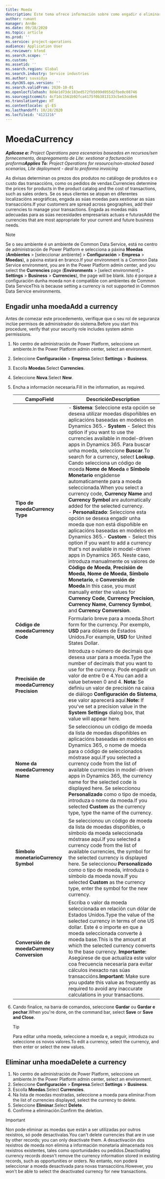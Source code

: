 ```yaml
---
title: Moeda
description: Este tema ofrece información sobre como engadir e eliminar tipos de moeda en Project Operations.
author: rumant
manager: AnnBe
ms.date: 09/18/2020
ms.topic: article
ms.prod: ''
ms.service: project-operations
audience: Application User
ms.reviewer: kfend
ms.search.scope: ''
ms.custom: ''
ms.assetid: ''
ms.search.region: Global
ms.search.industry: Service industries
ms.author: suvaidya
ms.dyn365.ops.version: ''
ms.search.validFrom: 2020-10-01
ms.openlocfilehash: 8d4e1d73dc183ed572fb5099d055d2fbe0c08746
ms.sourcegitcommit: 4cf1dc1561b92fca4175f0b3813133c5e63ce8e6
ms.translationtype: HT
ms.contentlocale: gl-ES
ms.lasthandoff: 10/28/2020
ms.locfileid: "4121216"
---
```

# <a name="currency"></a><span data-ttu-id="2333e-103">Moeda</span><span class="sxs-lookup"><span data-stu-id="2333e-103">Currency</span></span>

<span data-ttu-id="2333e-104">_**Aplícase a:** Project Operations para escenarios baseados en recursos/sen fornecemento, despregamento de Lite: xestionar a facturación proforma_</span><span class="sxs-lookup"><span data-stu-id="2333e-104">_**Applies To:** Project Operations for resource/non-stocked based scenarios, Lite deployment - deal to proforma invoicing_</span></span>

<span data-ttu-id="2333e-105">As divisas determinan os prezos dos produtos no catálogo de produtos e o custo das transaccións, como os pedidos de vendas.</span><span class="sxs-lookup"><span data-stu-id="2333e-105">Currencies determine the prices for products in the product catalog and the cost of transactions, such as sales orders.</span></span> <span data-ttu-id="2333e-106">Se os seus clientes se atopan en diferentes localizacións xeográficas, engada as súas moedas para xestionar as súas transaccións.</span><span class="sxs-lookup"><span data-stu-id="2333e-106">If your customers are spread across geographies, add their currencies to manage your transactions.</span></span> <span data-ttu-id="2333e-107">Engada as moedas máis adecuadas para as súas necesidades empresariais actuais e futuras</span><span class="sxs-lookup"><span data-stu-id="2333e-107">Add the currencies that are most appropriate for your current and future business needs.</span></span>  

> [!NOTE]
> <span data-ttu-id="2333e-108">Se o seu ambiente é un ambiente de Common Data Service, está no centro de administración de Power Platform e selecciona a páxina **Moedas** (**Ambientes** > [seleccionar ambiente] > **Configuración** > **Empresa** > **Moedas**), a páxina estará en branco.</span><span class="sxs-lookup"><span data-stu-id="2333e-108">If your environment is a Common Data Service environment, you are in the Power Platform admin center, and you select the **Currencies** page (**Environments** > [select environment] > **Settings** > **Business** > **Currencies**), the page will be blank.</span></span> <span data-ttu-id="2333e-109">Isto é porque a configuración dunha moeda non é compatible con ambientes de Common Data Service</span><span class="sxs-lookup"><span data-stu-id="2333e-109">This is because setting a currency is not supported in Common Data Service environments.</span></span>

## <a name="add-a-currency"></a><span data-ttu-id="2333e-110">Engadir unha moeda</span><span class="sxs-lookup"><span data-stu-id="2333e-110">Add a currency</span></span>  
<span data-ttu-id="2333e-111">Antes de comezar este procedemento, verifique que o seu rol de seguranza inclúe permisos de administrador do sistema.</span><span class="sxs-lookup"><span data-stu-id="2333e-111">Before you start this procedure, verify that your security role includes system admin permissions.</span></span> 

1. <span data-ttu-id="2333e-112">No centro de administración de Power Platform, seleccione un ambiente.</span><span class="sxs-lookup"><span data-stu-id="2333e-112">In the Power Platform admin center, select an environment.</span></span> 
2. <span data-ttu-id="2333e-113">Seleccione **Configuración** > **Empresa**.</span><span class="sxs-lookup"><span data-stu-id="2333e-113">Select **Settings** > **Business**.</span></span>
3. <span data-ttu-id="2333e-114">Escolla **Moedas**.</span><span class="sxs-lookup"><span data-stu-id="2333e-114">Select **Currencies**.</span></span>  
4. <span data-ttu-id="2333e-115">Seleccione **Nova**.</span><span class="sxs-lookup"><span data-stu-id="2333e-115">Select **New**.</span></span>  
5. <span data-ttu-id="2333e-116">Encha a información necesaria.</span><span class="sxs-lookup"><span data-stu-id="2333e-116">Fill in the information, as required.</span></span>  


   |          <span data-ttu-id="2333e-117">Campo</span><span class="sxs-lookup"><span data-stu-id="2333e-117">Field</span></span>          |                                                                                                                                                                                                                                                                                                                                                                            <span data-ttu-id="2333e-118">Descrición</span><span class="sxs-lookup"><span data-stu-id="2333e-118">Description</span></span>                                                                                                                                                                                                                                                                                                                                                                            |
   |-------------------------|-------------------------------------------------------------------------------------------------------------------------------------------------------------------------------------------------------------------------------------------------------------------------------------------------------------------------------------------------------------------------------------------------------------------------------------------------------------------------------------------------------------------------------------------------------------------------------------------------------------------------------------------------------------------------------------------------------------------------------------------------------------------|
   |    <span data-ttu-id="2333e-119">**Tipo de moeda**</span><span class="sxs-lookup"><span data-stu-id="2333e-119">**Currency Type**</span></span>    | <span data-ttu-id="2333e-120">- **Sistema**: Seleccione esta opción se desexa utilizar moedas dispoñibles en aplicacións baseadas en modelos en Dynamics 365.</span><span class="sxs-lookup"><span data-stu-id="2333e-120">- **System** - Select this option if you want to use the currencies available in model-driven apps in Dynamics 365.</span></span> <span data-ttu-id="2333e-121">Para buscar unha moeda, seleccione **Buscar**.</span><span class="sxs-lookup"><span data-stu-id="2333e-121">To search for a currency,  select **Lookup**.</span></span> <span data-ttu-id="2333e-122">Cando selecciona un código de moeda **Nome de Moeda** e **Símbolo Monetario** engádense automaticamente para a moeda seleccionada.</span><span class="sxs-lookup"><span data-stu-id="2333e-122">When you select a currency code, **Currency Name** and **Currency Symbol** are automatically added for the selected currency.</span></span><br /><span data-ttu-id="2333e-123">- **Personalizado**: Seleccione esta opción se desexa engadir unha moeda que non está dispoñible en aplicacións baseadas en modelos en Dynamics 365.</span><span class="sxs-lookup"><span data-stu-id="2333e-123">- **Custom** - Select this option if you want to add a currency that's not available in model-driven apps in Dynamics 365.</span></span> <span data-ttu-id="2333e-124">Neste caso, introduza manualmente os valores de **Código de Moeda**, **Precisión de Moeda**, **Nome de Moeda**, **Símbolo Monetario**, e **Conversión de Moeda**.</span><span class="sxs-lookup"><span data-stu-id="2333e-124">In this case, you must manually enter the values for **Currency Code**, **Currency Precision**, **Currency Name**, **Currency Symbol**, and **Currency Conversion**.</span></span> |
   |    <span data-ttu-id="2333e-125">**Código de moeda**</span><span class="sxs-lookup"><span data-stu-id="2333e-125">**Currency Code**</span></span>    |                                                                                                                                                                                                                                                                                                                                            <span data-ttu-id="2333e-126">Formulario breve para a moeda.</span><span class="sxs-lookup"><span data-stu-id="2333e-126">Short form for the currency.</span></span> <span data-ttu-id="2333e-127">Por exemplo, **USD** para dólares de Estados Unidos.</span><span class="sxs-lookup"><span data-stu-id="2333e-127">For example, **USD** for United States Dollar.</span></span>                                                                                                                                                                                                                                                                                                                                            |
   | <span data-ttu-id="2333e-128">**Precisión de moeda**</span><span class="sxs-lookup"><span data-stu-id="2333e-128">**Currency Precision**</span></span>  |                                                                                                                                                                                  <span data-ttu-id="2333e-129">Introduza o número de decimais que desexa usar para a moeda.</span><span class="sxs-lookup"><span data-stu-id="2333e-129">Type the number of decimals that you want to use for the currency.</span></span>  <span data-ttu-id="2333e-130">Pode engadir un valor de entre 0 e 4.</span><span class="sxs-lookup"><span data-stu-id="2333e-130">You can add a value between 0 and 4.</span></span> <span data-ttu-id="2333e-131">**Nota:** Se definiu un valor de precisión na caixa de diálogo **Configuración do Sistema**, ese valor aparecerá aquí.</span><span class="sxs-lookup"><span data-stu-id="2333e-131">**Note:**  If you've set a precision value in the **System Settings** dialog box, that value will appear here.</span></span>                                                                                                                                                                                  |
   |    <span data-ttu-id="2333e-132">**Nome da moeda**</span><span class="sxs-lookup"><span data-stu-id="2333e-132">**Currency Name**</span></span>    |                                                                                                                                                                                                                                         <span data-ttu-id="2333e-133">Se seleccionou un código de moeda da lista de moedas dispoñibles en aplicacións baseadas en modelos en Dynamics 365, o nome de moeda para o código de seleccionados móstrase aquí.</span><span class="sxs-lookup"><span data-stu-id="2333e-133">If you selected a currency code from the list of available currencies in model-driven apps in Dynamics 365, the currency name for the selected code is displayed here.</span></span> <span data-ttu-id="2333e-134">Se seleccionou **Personalizado** como o tipo de moeda, introduza o nome da moeda.</span><span class="sxs-lookup"><span data-stu-id="2333e-134">If you selected **Custom** as the currency type, type the name of the currency.</span></span>                                                                                                                                                                                                                                          |
   |   <span data-ttu-id="2333e-135">**Símbolo monetario**</span><span class="sxs-lookup"><span data-stu-id="2333e-135">**Currency Symbol**</span></span>   |                                                                                                                                                                                                                                                                      <span data-ttu-id="2333e-136">Se seleccionou un código de moeda da lista de moedas dispoñibles, o símbolo da moeda seleccionada móstrase aquí.</span><span class="sxs-lookup"><span data-stu-id="2333e-136">If you selected a currency code from the list of available currencies, the symbol for the selected currency is displayed here.</span></span> <span data-ttu-id="2333e-137">Se seleccionou **Personalizado** como o tipo de moeda, introduza o símbolo da moeda nova.</span><span class="sxs-lookup"><span data-stu-id="2333e-137">If you selected **Custom** as the currency type, enter the symbol for the new currency.</span></span>                                                                                                                                                                                                                                                                       |
   | <span data-ttu-id="2333e-138">**Conversión de moeda**</span><span class="sxs-lookup"><span data-stu-id="2333e-138">**Currency Conversion**</span></span> |                                                                                                                                                                                                                                     <span data-ttu-id="2333e-139">Escriba o valor da moeda seleccionada en relación cun dólar de Estados Unidos.</span><span class="sxs-lookup"><span data-stu-id="2333e-139">Type the value of the selected currency in terms of one US dollar.</span></span> <span data-ttu-id="2333e-140">Este é o importe en que a moeda seleccionada converte á moeda base.</span><span class="sxs-lookup"><span data-stu-id="2333e-140">This is the amount at which the selected currency converts to the base currency.</span></span> <span data-ttu-id="2333e-141">**Importante:** Asegúrese de que actualiza este valor coa frecuencia necesaria para evitar cálculos inexacto nas súas transaccións.</span><span class="sxs-lookup"><span data-stu-id="2333e-141">**Important:**  Make sure you update this value as frequently as required to avoid any inaccurate calculations in your transactions.</span></span>                                                                                                                                                                                                                                      |


6. <span data-ttu-id="2333e-142">Cando finalice, na barra de comandos, seleccione **Gardar** ou **Gardar e pechar**.</span><span class="sxs-lookup"><span data-stu-id="2333e-142">When you're done, on the command bar, select **Save** or **Save and Close**.</span></span>  

   > [!TIP]
   >  <span data-ttu-id="2333e-143">Para editar unha moeda, seleccione a moeda e, a seguir, introduza ou seleccione os novos valores.</span><span class="sxs-lookup"><span data-stu-id="2333e-143">To edit a currency, select the currency, and then enter or select the new values.</span></span>  

## <a name="delete-a-currency"></a><span data-ttu-id="2333e-144">Eliminar unha moeda</span><span class="sxs-lookup"><span data-stu-id="2333e-144">Delete a currency</span></span>  

1. <span data-ttu-id="2333e-145">No centro de administración de Power Platform, seleccione un ambiente.</span><span class="sxs-lookup"><span data-stu-id="2333e-145">In the Power Platform admin center, select an environment.</span></span> 
2. <span data-ttu-id="2333e-146">Seleccione **Configuración** > **Empresa**.</span><span class="sxs-lookup"><span data-stu-id="2333e-146">Select **Settings** > **Business**.</span></span>
3. <span data-ttu-id="2333e-147">Escolla **Moedas**.</span><span class="sxs-lookup"><span data-stu-id="2333e-147">Select **Currencies**.</span></span>  
4. <span data-ttu-id="2333e-148">Na lista de moedas mostradas, seleccione a moeda para eliminar.</span><span class="sxs-lookup"><span data-stu-id="2333e-148">From the list of currencies displayed, select the currency to delete.</span></span>  
5. <span data-ttu-id="2333e-149">Seleccione **Eliminar**.</span><span class="sxs-lookup"><span data-stu-id="2333e-149">Select **Delete**.</span></span>  
6. <span data-ttu-id="2333e-150">Confirme a eliminación.</span><span class="sxs-lookup"><span data-stu-id="2333e-150">Confirm the deletion.</span></span>  

> [!IMPORTANT]
>  <span data-ttu-id="2333e-151">Non pode eliminar as moedas que están a ser utilizadas por outros rexistros, só pode desactivalas.</span><span class="sxs-lookup"><span data-stu-id="2333e-151">You can't delete currencies that are in use by other records; you can only deactivate them.</span></span> <span data-ttu-id="2333e-152">A desactivación dos rexistros de moeda non elimina a información monetaria almacenada nos rexistros existentes, tales como oportunidades ou pedidos.</span><span class="sxs-lookup"><span data-stu-id="2333e-152">Deactivating currency records doesn't remove the currency information stored in existing records, such as opportunities or orders.</span></span> <span data-ttu-id="2333e-153">No entanto, non poderá seleccionar a moeda desactivada para novas transaccións.</span><span class="sxs-lookup"><span data-stu-id="2333e-153">However, you won't be able to select the deactivated currency for new transactions.</span></span>  
